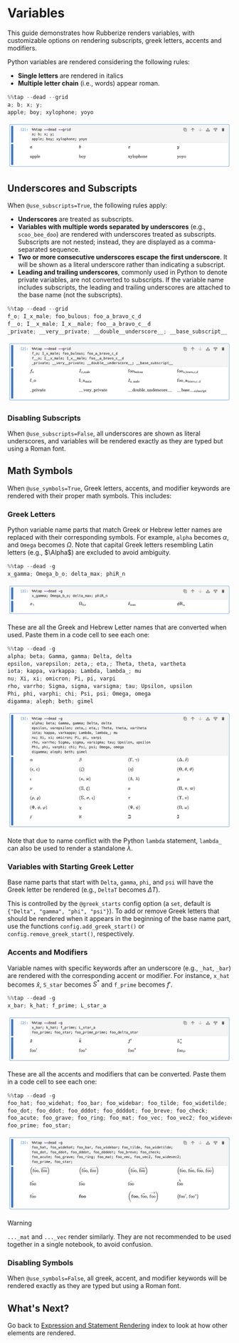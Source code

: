 # Variables

This guide demonstrates how Rubberize renders variables, with customizable options on rendering subscripts, greek letters, accents and modifiers.

Python variables are rendered considering the following rules:

- **Single letters** are rendered in italics
- **Multiple letter chain** (i.e., words) appear roman.

```python
%%tap --dead --grid
a; b; x; y;
apple; boy; xylophone; yoyo
```

<picture>
    <source media="(prefers-color-scheme: dark)" srcset="../assets/rendering/variables/variables_dark.png">
    <source media="(prefers-color-scheme: light)" srcset="../assets/rendering/variables/variables.png">
    <img alt="Screenshot of code cell with %%tap being used" src="../assets/rendering/variables/variables.png">
</picture>

## Underscores and Subscripts

When `@use_subscripts=True`, the following rules apply:

- **Underscores** are treated as subscripts.
- **Variables with multiple words separated by underscores** (e.g., `scoo_bee_doo`) are rendered with underscores treated as subscripts. Subscripts are not nested; instead, they are displayed as a comma-separated sequence.
- **Two or more consecutive underscores escape the first underscore**. It will be shown as a literal underscore rather than indicating a subscript.
- **Leading and trailing underscores**, commonly used in Python to denote private variables, are not converted to subscripts. If the variable name includes subscripts, the leading and trailing underscores are attached to the base name (not the subscripts).

```python
%%tap --dead --grid
f_o; I_x_male; foo_bulous; foo_a_bravo_c_d
f__o; I__x_male; I_x__male; foo__a_bravo_c__d
_private; __very__private; __double__underscore__; __base_subscript__
```

<picture>
    <source media="(prefers-color-scheme: dark)" srcset="../assets/rendering/variables/subscripts_dark.png">
    <source media="(prefers-color-scheme: light)" srcset="../assets/rendering/variables/subscripts.png">
    <img alt="Screenshot of subscript treatment of Rubberize" src="../assets/rendering/variables/subscripts.png">
</picture>

### Disabling Subscripts

When `@use_subscripts=False`, all underscores are shown as literal underscores, and variables will be rendered exactly as they are typed but using a Roman font.

## Math Symbols

When `@use_symbols=True`, Greek letters, accents, and modifier keywords are rendered with their proper math symbols. This includes:

### Greek Letters

Python variable name parts that match Greek or Hebrew letter names are replaced with their corresponding symbols. For example, `alpha` becomes $\alpha$, and `Omega` becomes $\Omega$. Note that capital Greek letters resembling Latin letters (e.g., $\Alpha$) are excluded to avoid ambiguity.

```python
%%tap --dead -g
x_gamma; Omega_b_o; delta_max; phiR_n
```

<picture>
    <source media="(prefers-color-scheme: dark)" srcset="../assets/rendering/variables/greek_letters_dark.png">
    <source media="(prefers-color-scheme: light)" srcset="../assets/rendering/variables/greek_letters.png">
    <img alt="Screenshot of greek letters in Rubberize" src="../assets/rendering/variables/greek_letters.png">
</picture>

These are all the Greek and Hebrew Letter names that are converted when used. Paste them in a code cell to see each one:

```python
%%tap --dead -g
alpha; beta; Gamma, gamma; Delta, delta
epsilon, varepsilon; zeta,; eta,; Theta, theta, vartheta
iota; kappa, varkappa; Lambda, lambda_; mu
nu; Xi, xi; omicron; Pi, pi, varpi
rho, varrho; Sigma, sigma, varsigma; tau; Upsilon, upsilon
Phi, phi, varphi; chi; Psi, psi; Omega, omega
digamma; aleph; beth; gimel
```

<picture>
    <source media="(prefers-color-scheme: dark)" srcset="../assets/rendering/variables/greek_letters_all_dark.png">
    <source media="(prefers-color-scheme: light)" srcset="../assets/rendering/variables/greek_letters_all.png">
    <img alt="Screenshot of all greek letters in Rubberize" src="../assets/rendering/variables/greek_letters_all.png">
</picture>

Note that due to name conflict with the Python `lambda` statement, `lambda_` can also be used to render a standalone $\lambda$.

### Variables with Starting Greek Letter

Base name parts that start with `Delta`, `gamma`, `phi`, and `psi` will have the Greek letter be rendered (e.g., `DeltaT` becomes $\Delta T$).

This is controlled by the `@greek_starts` config option (a `set`, default is `{"Delta", "gamma", "phi", "psi"}`). To add or remove Greek letters that should be rendered when it appears in the beginning of the base name part, use the functions `config.add_greek_start()` or `config.remove_greek_start()`, respectively.

### Accents and Modifiers

Variable names with specific keywords after an underscore (e.g., `_hat`, `_bar`) are rendered with the corresponding accent or modifier. For instance, `x_hat` becomes $\hat{x}$, `S_star` becomes $S^{*}$ and `f_prime` becomes $f'$.

```python
%%tap --dead -g
x_bar; k_hat; f_prime; L_star_a
```

<picture>
    <source media="(prefers-color-scheme: dark)" srcset="../assets/rendering/variables/accents_and_modifiers_dark.png">
    <source media="(prefers-color-scheme: light)" srcset="../assets/rendering/variables/accents_and_modifiers.png">
    <img alt="Screenshot of accents and modifiers in Rubberize" src="../assets/rendering/variables/accents_and_modifiers.png">
</picture>

These are all the accents and modifiers that can be converted. Paste them in a code cell to see each one:

```python
%%tap --dead -g
foo_hat; foo_widehat; foo_bar; foo_widebar; foo_tilde; foo_widetilde;
foo_dot; foo_ddot; foo_dddot; foo_ddddot; foo_breve; foo_check;
foo_acute; foo_grave; foo_ring; foo_mat; foo_vec; foo_vec2; foo_widevec2;
foo_prime; foo_star;
```

<picture>
    <source media="(prefers-color-scheme: dark)" srcset="../assets/rendering/variables/accents_and_modifiers_all_dark.png">
    <source media="(prefers-color-scheme: light)" srcset="../assets/rendering/variables/accents_and_modifiers_all.png">
    <img alt="Screenshot of all accents and modifiers in Rubberize" src="../assets/rendering/variables/accents_and_modifiers_all.png">
</picture>

> [!Warning]
> `..._mat` and `..._vec` render similarly. They are not recommended to be used together in a single notebook, to avoid confusion.

### Disabling Symbols

When `@use_symbols=False`, all greek, accent, and modifier keywords will be rendered exactly as they are typed but using a Roman font.

## What's Next?

Go back to [Expression and Statement Rendering](index.md) index to look at how other elements are rendered.